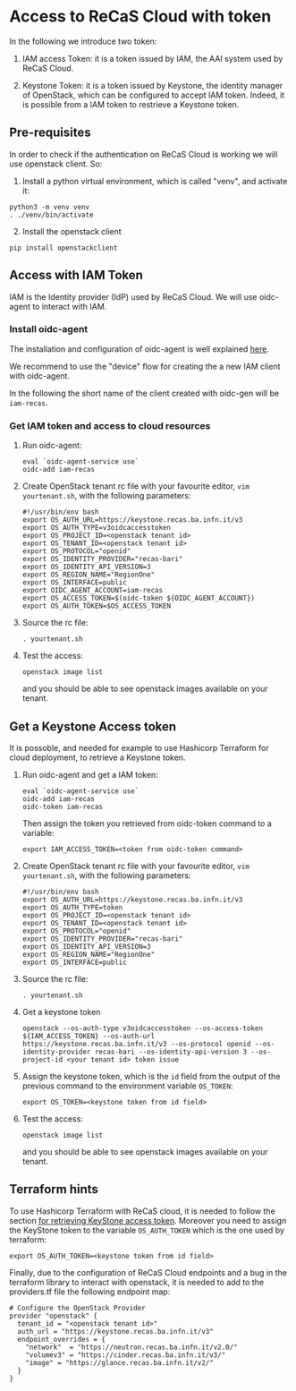 # Access to ReCaS Cloud with token

In the following we introduce two token:

1. IAM access Token: it is a token issued by IAM, the AAI system used by ReCaS Cloud.

2. Keystone Token: it is a token issued by Keystone, the identity manager of OpenStack, which can be configured to accept IAM token. Indeed, it is possible from a IAM token to restrieve a Keystone token.

## Pre-requisites

In order to check if the authentication on ReCaS Cloud is working we will use openstack client. So:

1. Install a python virtual environment, which is called "venv", and activate it:
```
python3 -m venv venv
. ./venv/bin/activate
```

2. Install the openstack client
```
pip install openstackclient
```

## Access with IAM Token

IAM is the Identity provider (IdP) used by ReCaS Cloud. We will use oidc-agent to interact with IAM.

### Install oidc-agent

The installation and configuration of oidc-agent is well explained [here](https://github.com/indigo-dc/oidc-agent).

We recommend to use the "device" flow for creating the a new IAM client with oidc-agent.

In the following the short name of the client created with oidc-gen will be ``iam-recas``.

### Get IAM token and access to cloud resources

1. Run oidc-agent:

   ```
   eval `oidc-agent-service use`
   oidc-add iam-recas
   ```
2. Create OpenStack tenant rc file with your favourite editor, ``vim yourtenant.sh``, with the following parameters:

   ```
   #!/usr/bin/env bash
   export OS_AUTH_URL=https://keystone.recas.ba.infn.it/v3
   export OS_AUTH_TYPE=v3oidcaccesstoken
   export OS_PROJECT_ID=<openstack tenant id>
   export OS_TENANT_ID=<openstack tenant id>
   export OS_PROTOCOL="openid"
   export OS_IDENTITY_PROVIDER="recas-bari"
   export OS_IDENTITY_API_VERSION=3
   export OS_REGION_NAME="RegionOne"
   export OS_INTERFACE=public
   export OIDC_AGENT_ACCOUNT=iam-recas
   export OS_ACCESS_TOKEN=$(oidc-token ${OIDC_AGENT_ACCOUNT})
   export OS_AUTH_TOKEN=$OS_ACCESS_TOKEN
   ```

3. Source the rc file:

   ```
   . yourtenant.sh
   ```

4. Test the access:

   ```
   openstack image list
   ```

    and you should be able to see openstack images available on your tenant.

## Get a Keystone Access token 

It is possoble, and needed for example to use Hashicorp Terraform for cloud deployment, to retrieve a Keystone token.

1. Run oidc-agent and get a IAM token:

   ```
   eval `oidc-agent-service use`
   oidc-add iam-recas
   oidc-token iam-recas
   ```

   Then assign the token you retrieved from oidc-token command to a variable:

   ```
   export IAM_ACCESS_TOKEN=<token from oidc-token command>
   ```

2. Create OpenStack tenant rc file with your favourite editor, ``vim yourtenant.sh``, with the following parameters:

   ```
   #!/usr/bin/env bash
   export OS_AUTH_URL=https://keystone.recas.ba.infn.it/v3
   export OS_AUTH_TYPE=token
   export OS_PROJECT_ID=<openstack tenant id>
   export OS_TENANT_ID=<openstack tenant id>
   export OS_PROTOCOL="openid"
   export OS_IDENTITY_PROVIDER="recas-bari"
   export OS_IDENTITY_API_VERSION=3
   export OS_REGION_NAME="RegionOne"
   export OS_INTERFACE=public
   ```

3. Source the rc file:

   ```
   . yourtenant.sh
   ```

4. Get a keystone token

   ```
   openstack --os-auth-type v3oidcaccesstoken --os-access-token ${IAM_ACCESS_TOKEN} --os-auth-url https://keystone.recas.ba.infn.it/v3 --os-protocol openid --os-identity-provider recas-bari --os-identity-api-version 3 --os-project-id <your tenant id> token issue
   ```

5. Assign the keystone token, which is the ``id`` field from the output of the previous command to the environment variable ``OS_TOKEN``:

   ```
   export OS_TOKEN=<keystone token from id field>
   ``` 
6. Test the access:

   ```
   openstack image list
   ```

    and you should be able to see openstack images available on your tenant.

## Terraform hints

To use Hashicorp Terraform with ReCaS cloud, it is needed to follow the section [for retrieving KeyStone access token](#get-a-keystone-access-token). Moreover you need to assign the KeyStone token to the variable ``OS_AUTH_TOKEN`` which is the one used by terraform:

   ```
   export OS_AUTH_TOKEN=<keystone token from id field>
   ```
Finally, due to the configuration of ReCaS Cloud endpoints and a bug in the terraform library to interact with openstack, it is needed to add to the providers.tf file the following endpoint map:

```
# Configure the OpenStack Provider
provider "openstack" {
  tenant_id = "<openstack tenant id>"
  auth_url = "https://keystone.recas.ba.infn.it/v3"
  endpoint_overrides = {
    "network"  = "https://neutron.recas.ba.infn.it/v2.0/"
    "volumev3" = "https://cinder.recas.ba.infn.it/v3/"
    "image" = "https://glance.recas.ba.infn.it/v2/"
  }
}
```
